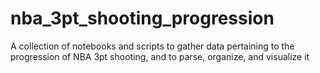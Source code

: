 # nba_3pt_shooting_progression
A collection of notebooks and scripts to gather data pertaining to the progression of NBA 3pt shooting, and to parse, organize, and visualize it

